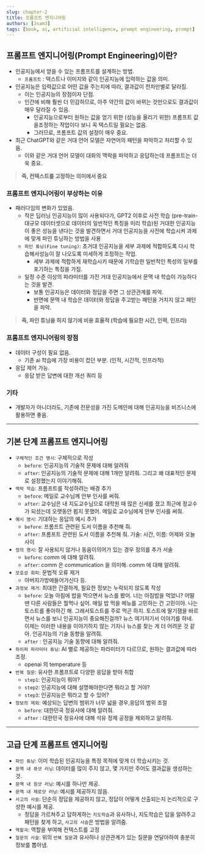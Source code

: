```yaml
---
slug: chapter-2
title: 프롬프트 엔지니어링
authors: [3sam3]
tags: [book, ai, artificial intelligence, prompt engineering, prompt]
---
```


## 프롬프트 엔지니어링(Prompt Engineering)이란?

- 인공지능에서 얻을 수 있는 프롬프트를 설계하는 방법.
  - `프롬프트` : 텍스트나 이미지와 같이 인공지능에 입력하는 값을 의미.
- 인공지능은 입력값으로 어떤 값을 주는지에 따라, 결과값이 천차만별로 달라짐.
  - 이는 인공지능의 장점이자 단점.
  - 인간에 비해 훨씬 더 민감하므로, 아주 약간의 값이 바뀌는 것만으로도 결과값이 매우 달라질 수 있음.
    - 인공지능으로부터 원하는 값을 얻기 위한 (성능을 올리기 위한) 프롬프트 값을조정하는 작업이다 보니 꼭 텍스트일 필요는 없음.
    - 그러므로, 프롬프트 값의 설정이 매우 중요.
- 최근 ChatGPT와 같은 거대 언어 모델은 자연어의 패턴을 파악하고 처리할 수 있음.
  - 이와 같은 거대 언어 모델이 대화의 맥락을 파악하고 응답하는데 프롬프트는 더욱 중요.

> <b>즉, 컨텍스트를 고정하는 의미에서 중요</b>

### 프롬프트 엔지니어링이 부상하는 이유

- 패러다임의 변화가 있었음.
  - 작은 딥러닝 인공지능이 많이 사용되다가, GPT2 이후로 사전 학습 (pre-train- 대규모 데이터셋으로 데이터의 일반적인 특징을 미리 학습)된 거대한 인공지능이 좋은 성능을 낸다는 것을 발견하면서 거대 인공지능을 사전에 학습시켜 과제에 맞게 파인 튜닝하는 방법을 사용
  - `파인 튜닝(Fine tuning)`: 초거대 인공지능을 세부 과제에 적합하도록 다시 학습해서성능이 잘 나오도록 미세하게 조정하는 작업.
    - 세부 과제에 적합하게 재학습시키 때문에 기학습한 일반적인 특성의 일부를 포기하는 특징을 가짐.
  - 일정 수준 이상의 파라미터를 가진 거대 인공지능에서 문맥 내 학습이 가능하다는 것을 발견.
    - 보통 인공지능은 데이터와 정답을 주면 그 상관관계를 파악.
    - 반면에 문맥 내 학습은 데이터와 정답을 주고받는 패턴을 거치지 않고 패턴을 파악.

> <b>즉, 파인 튜닝을 하지 않기에 비용 효율적 (학습에 필요한 시간, 인력, 인프라) </b>

### 프롬프트 엔지니어링의 장점

- 데이터 구성이 필요 없음.
  - 기존 ai 학습에 가장 비용이 컸던 부분. (인적, 시간적, 인프라적)
- 응답 제어 가능.
  - 응답 받은 답변에 대한 개선 쿼리 등

### 기타

- 개발자가 아니더라도, 기존에 전문성을 가진 도메인에 대해 인공지능을 비즈니스에 활용하면 좋음.

---

## 기본 단계 프롬프트 엔지니어링

- `구체적인 조건 명시`: 구체적으로 작성
  - `before`: 인공지능의 기술적 문제에 대해 알려줘
  - `after`: 인공지능의 기술적 문제에 대해 1개만 알려줘. 그리고 왜 대표적인 문제로 설정했는지 이야기해줘.
- `맥락 학습`: 프롬프트를 작성하려는 배경 추가
  - `before`: 메일로 교수님께 안부 인사를 써줘.
  - `after`: 교수님은 내 지도교수님으로 대학원 때 많은 신세를 졌고 최근에 정교수가 되셨는데 오랫동안 뵙지 못했어. 메일로 교수님에게 안부 인사를 써줘.
- `예시 명시`: 기대하는 응답의 예시 추가
  - `before`: 프롬프트 관련된 도서 이름을 추천해 줘.
  - `after`: 프롬프트 관련된 도서 이름을 추천해 줘. 기술: 시간, 이름: 어제와 오늘 사이
- `정의 명시`: 잘 사용되지 않거나 동음이의어가 있는 경우 정의를 추가 서술
  - `before`: comm 에 대해 알려줘.
  - `after`: comm 은 communication 을 의미해. comm 에 대해 알려줘.
- `모호성 회피`: 문법적 오류 제거
  - 아버지가방에들어가신다 등.
- `과정보 제거`: 최대한 간결하게, 필요한 정보는 누락되지 않도록 작성
  - `before`: 오늘 아침에 밥을 먹으면서 뉴스를 봤어. 너는 아침밥을 먹었니? 어떨 땐 다른 사람들은 뭘먹나 싶어. 매일 밥 먹을 메뉴를 고민하는 건 고민이야. 나는 토스트를 좋아하긴 해. 그래서토스트를 주로 먹곤 하지. 토스트에 딸기잼을 바르면서 뉴스를 보니 인공지능이 중요해진걸까? 뉴스 여기저기서 이야기를 하네. 이제는 이러한 내용을 이야기하지 않는 기자나 뉴스를 찾는 게 더 어려운 것 같아. 인공지능의 기술 동향을 알려줘.
  - `after` : 인공지능 기술 동향에 대해 알려줘.
- `하이퍼 파라미터 튜닝`: AI 별로 제공하는 파라미터가 다르므로, 원하는 결과값에 따라 조정.
  - openai 의 temperature 등
- `반복 질문`: 유사한 프롬프트로 다양한 응답을 받아 취합
  - `step1`: 인공지능이 뭐야? 
  - `step2`: 인공지능에 대해 설명해야한다면 뭐라고 할 거야? 
  - `step3`: 인공지능은 뭐라고 할 수 있어? 
- `정보의 제외`: 예상되는 답변의 범위가 너무 넓을 경우,응답의 범위 조절
  - `before`: 대한민국 정유사에 대해 알려줘.
  - `after` : 대한민국 정유사에 대해 석유 정제 공정을 제외하고 알려줘.
---

## 고급 단계 프롬프트 엔지니어링

- `파인 튜닝`: 이미 학습된 인공지능을 특정 목적에 맞게 더 학습시키는 것.
- `문맥 내 퓨샷 러닝`: 데이터를 많이 주지 않고, 몇 가지만 주어도 결과값을 생성하는 것.
- `문맥 내 원샷 러닝`: 예시를 하나만 제공.
- `문맥 내 제로샷 러닝`: 예시를 제공하지 않음.
- `사고의 사슬`: 단순히 정답을 제공하지 않고, 정답이 어떻게 산출되는지 논리적으로 구성한 예시를 제공.
  - 정답을 가르쳐주고 답하게하는 `지도학습`과 유사하나, 지도학습은 답을 알려주고 패턴을 찾게 하고, `사고의 사슬`은 방법을 알려줌.
- `역할극`: 역할을 부여해 컨텍스트를 고정
- `질문의 사슬`: 위의 `반복 질문`과 유사하나 상관관계가 있는 질문을 연달아하여 충분히 정보를 뽑아냄.
